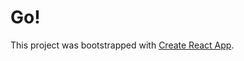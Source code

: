 # Go!
This project was bootstrapped with [Create React App](https://github.com/facebook/create-react-app).
